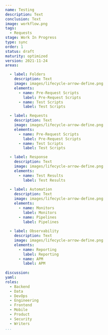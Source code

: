 ```yaml
---
name: Testing
description: Text
conclusion: Text
image: workflow.png
tags:
  - Requests
stage: Work In Progress
type: sync
order: 1
status: draft
maturity: optimized
version: 2021-11-24
areas:  

  - label: Folders
    description: Text
    image: images/lifecycle-arrow-define.png
    elements:
      - name: Pre-Request Scripts
        label: Pre-Request Scripts    
      - name: Test Scripts
        label: Test Scripts                                                    

  - label: Requests
    description: Text
    image: images/lifecycle-arrow-define.png
    elements:
      - name: Pre-Request Scripts
        label: Pre-Request Scripts    
      - name: Test Scripts
        label: Test Scripts  

  - label: Response
    description: Text
    image: images/lifecycle-arrow-define.png
    elements:
      - name: Test Results
        label: Test Results   
        
  - label: Automation
    description: Text
    image: images/lifecycle-arrow-define.png
    elements:
      - name: Monitors
        label: Monitors
      - name: Pipelines
        label: Pipelines        
        
  - label: Observability
    description: Text
    image: images/lifecycle-arrow-define.png
    elements:
      - name: Reporting
        label: Reporting  
      - name: APM
        label: APM          
        
discussion: 
yaml: 
roles:
  - Backend
  - Data
  - DevOps
  - Engineering
  - Frontend
  - Mobile
  - Product
  - Security
  - Writers
...
```

